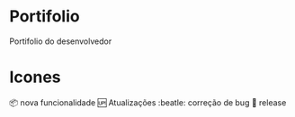 # Portifolio
Portifolio do desenvolvedor


# Icones

:package: nova funcionalidade
:up: Atualizações
:beatle: correção de bug
:checkered_flag: release



